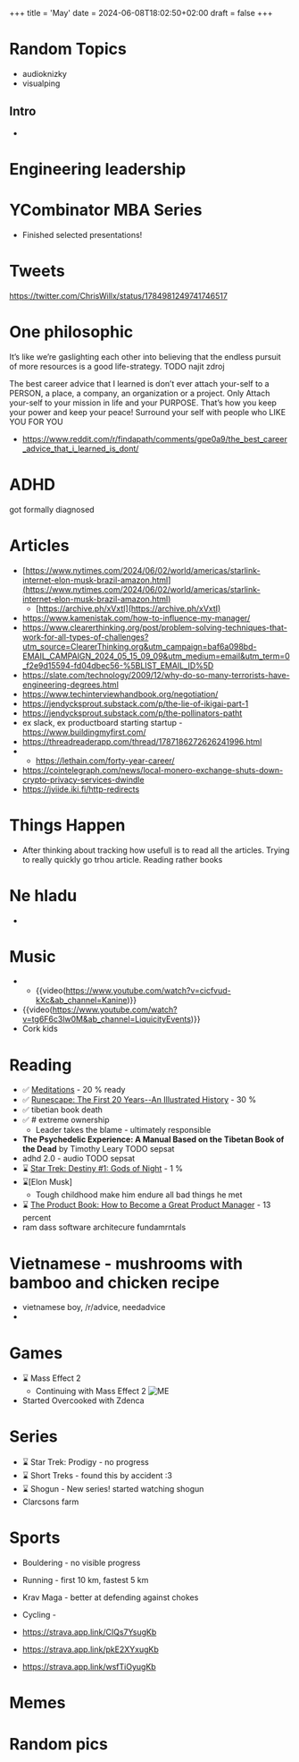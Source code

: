 +++
title = 'May'
date = 2024-06-08T18:02:50+02:00
draft = false
+++


<style>

 .youtube-video {
  aspect-ratio: 16 / 9;
  width: 100%;
}
  /* Styles for the photo container */
  .photo-container {
    display: flex;
    flex-wrap: wrap;
    justify-content: center;
    gap: 10px;
  }

  /* Styles for individual photos */
  .photo {
    width: 200px;
    height: 200px;
    object-fit: cover;
    border-radius: 5px;
    box-shadow: 0 0 5px rgba(0, 0, 0, 0.3);
  }
</style>

# Random Topics
- audioknizky
-  visualping


## Intro
- 


# Engineering leadership
 

# YCombinator MBA Series

- Finished selected presentations!


# Tweets

https://twitter.com/ChrisWillx/status/1784981249741746517

# One philosophic
It’s like we’re gaslighting each other into believing that the endless pursuit of more resources is a good life-strategy.
TODO najit zdroj

The best career advice that I learned is don’t ever attach your-self to a PERSON, a place, a company, an organization or a project. Only Attach your-self to your mission in life and your PURPOSE. That’s how you keep your power and keep your peace! Surround your self with people who LIKE YOU FOR YOU
- https://www.reddit.com/r/findapath/comments/gpe0a9/the_best_career_advice_that_i_learned_is_dont/

# ADHD
got formally diagnosed
# Articles

- [https://www.nytimes.com/2024/06/02/world/americas/starlink-internet-elon-musk-brazil-amazon.html](https://www.nytimes.com/2024/06/02/world/americas/starlink-internet-elon-musk-brazil-amazon.html)
	- [https://archive.ph/xVxtI](https://archive.ph/xVxtI)
- https://www.kamenistak.com/how-to-influence-my-manager/
- https://www.clearerthinking.org/post/problem-solving-techniques-that-work-for-all-types-of-challenges?utm_source=ClearerThinking.org&utm_campaign=baf6a098bd-EMAIL_CAMPAIGN_2024_05_15_09_09&utm_medium=email&utm_term=0_f2e9d15594-fd04dbec56-%5BLIST_EMAIL_ID%5D
- https://slate.com/technology/2009/12/why-do-so-many-terrorists-have-engineering-degrees.html
- https://www.techinterviewhandbook.org/negotiation/
- https://jendycksprout.substack.com/p/the-lie-of-ikigai-part-1
- https://jendycksprout.substack.com/p/the-pollinators-patht
- ex slack, ex productboard starting startup - https://www.buildingmyfirst.com/
- https://threadreaderapp.com/thread/1787186272626241996.html
 - - https://lethain.com/forty-year-career/
- https://cointelegraph.com/news/local-monero-exchange-shuts-down-crypto-privacy-services-dwindle
- https://jviide.iki.fi/http-redirects
# Things Happen

- After thinking about tracking how usefull is to read all the articles. Trying to really quickly go trhou article. Reading rather books

# Ne hladu
- 
# Music
- - {{video(https://www.youtube.com/watch?v=cicfvud-kXc&ab_channel=Kanine)}}
- {{video(https://www.youtube.com/watch?v=tg6F6c3lw0M&ab_channel=LiquicityEvents)}}
- Cork kids

# Reading
- ✅ [Meditations](https://www.amazon.com/Meditations-Marcus-Aurelius/dp/1503280462) - 20 % ready
- ✅ [Runescape: The First 20 Years--An Illustrated History](https://www.amazon.com/Runescape-First-Years-Illustrated-History/dp/1506721257) - 30 %
- ✅ tibetian book death
- ✅ # extreme ownership
	- Leader takes the blame - ultimately responsible
- **The Psychedelic Experience: A Manual Based on the Tibetan Book of the Dead** by Timothy Leary TODO sepsat
- adhd 2.0 - audio TODO sepsat
- ⌛ [Star Trek: Destiny #1: Gods of Night](https://www.amazon.com/Star-Trek-Destiny-Gods-Night-ebook/dp/B0015DTVGK/) - 1 %
- ⌛[Elon Musk]
	- Tough childhood make him endure all bad things he met
- ⌛ [The Product Book: How to Become a Great Product Manager](https://www.amazon.com/Product-Book-Become-Great-Manager-ebook/dp/B071HFBGXR) - 13 percent
- ram dass
software architecure fundamrntals


# Vietnamese - mushrooms with bamboo and chicken recipe
- vietnamese boy, /r/advice, needadvice
-

# Games

  - ⌛ Mass Effect 2
    - Continuing with Mass Effect 2
    ![ME](/images/042024/masseffect.jpg)
  - Started Overcooked with Zdenca


# Series

- ⌛ Star Trek: Prodigy - no progress
- ⌛ Short Treks - found this by accident :3
- ⌛ Shogun - New series! started watching shogun
- Clarcsons farm

# Sports
   - Bouldering - no visible progress
   - Running - first 10 km, fastest 5 km
   - Krav Maga - better at defending against chokes
   - Cycling - 

   - https://strava.app.link/CIQs7YsugKb
- https://strava.app.link/pkE2XYxugKb
- https://strava.app.link/wsfTiOyugKb


# Memes



# Random pics
